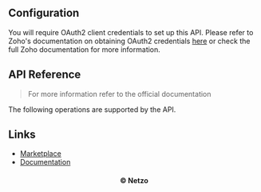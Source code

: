 ## Configuration

You will require OAuth2 client credentials to set up this API. Please refer to
Zoho's documentation on obtaining OAuth2 credentials
[here](https://www.zoho.com/crm/developer/docs/api/v3/oauth-overview.html) or
check the full Zoho documentation for more information.

## API Reference

> For more information refer to the official documentation

The following operations are supported by the API.

## Links

- [Marketplace](https://app.netzo.io/resources/resource-http-zoho)
- [Documentation](https://www.zoho.com/crm/developer/docs/api/v3/)

<div align="center">
  <h4>© Netzo</h4>
</div>
